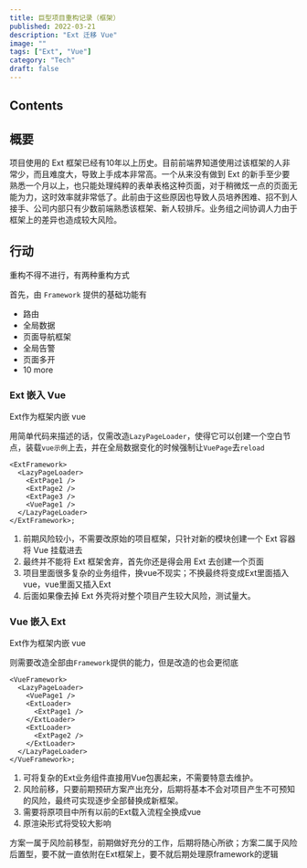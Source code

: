 ```yaml
---
title: 巨型项目重构记录（框架）
published: 2022-03-21
description: "Ext 迁移 Vue"
image: ""
tags: ["Ext", "Vue"]
category: "Tech"
draft: false
---
```


## Contents

## 概要

项目使用的 Ext 框架已经有10年以上历史。目前前端界知道使用过该框架的人非常少，而且难度大，导致上手成本非常高。一个从来没有做到 Ext 的新手至少要熟悉一个月以上，也只能处理纯粹的表单表格这种页面，对于稍微炫一点的页面无能为力，这时效率就非常低了。此前由于这些原因也导致人员培养困难、招不到人接手、公司内部只有少数前端熟悉该框架、新人较排斥。业务组之间协调人力由于框架上的差异也造成较大风险。

## 行动

重构不得不进行，有两种重构方式

首先，由 `Framework` 提供的基础功能有

- 路由
- 全局数据
- 页面导航框架
- 全局告警
- 页面多开
- 10 more

### Ext 嵌入 Vue

Ext作为框架内嵌 vue 

用简单代码来描述的话，仅需改造`LazyPageLoader`，使得它可以创建一个空白节点，装载`vue示例`上去，并在全局数据变化的时候强制让`VuePage`去`reload`
```
<ExtFramework>
  <LazyPageLoader>
    <ExtPage1 />
    <ExtPage2 />
    <ExtPage3 />
    <VuePage1 />
  </LazyPageLoader>
</ExtFramework>;
```

1. 前期风险较小，不需要改原始的项目框架，只针对新的模块创建一个 Ext 容器将 Vue 挂载进去
2. 最终并不能将 Ext 框架舍弃，首先你还是得会用 Ext 去创建一个页面
3. 项目里面很多复杂的业务组件，换vue不现实；不换最终将变成Ext里面插入vue，vue里面又插入Ext
4. 后面如果像去掉 Ext 外壳将对整个项目产生较大风险，测试量大。


### Vue 嵌入 Ext

Ext作为框架内嵌 vue 

则需要改造全部由`Framework`提供的能力，但是改造的也会更彻底

```
<VueFramework>
  <LazyPageLoader>
    <VuePage1 />
    <ExtLoader>
      <ExtPage1 />
    </ExtLoader>
    <ExtLoader>
      <ExtPage2 />
    </ExtLoader>
  </LazyPageLoader>
</VueFramework>;

```

1. 可将复杂的Ext业务组件直接用Vue包裹起来，不需要特意去维护。
2. 风险前移，只要前期预研方案产出充分，后期将基本不会对项目产生不可预知的风险，最终可实现逐步全部替换成新框架。
3. 需要将原项目中所有以前的Ext载入流程全换成vue
4. 原渲染形式将受较大影响

方案一属于风险前移型，前期做好充分的工作，后期将随心所欲；方案二属于风险后置型，要不就一直依附在Ext框架上，要不就后期处理原framework的逻辑



